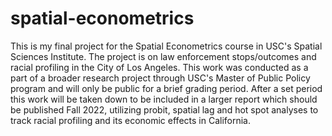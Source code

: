 # spatial-econometrics
This is my final project for the Spatial Econometrics course in USC's Spatial Sciences Institute. 
The project is on law enforcement stops/outcomes and racial profiling in the City of Los Angeles.
This work was conducted as a part of a broader research project through USC's Master of Public Policy program and will only be public for a brief grading period. 
After a set period this work will be taken down to be included in a larger report which should be published Fall 2022, utilizing probit, spatial lag and hot spot analyses to
track racial profiling and its economic effects in California. 

